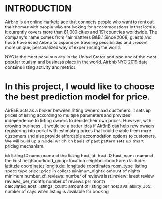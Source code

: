 # INTRODUCTION
Airbnb is an online marketplace that connects people who want to rent out their homes with people who are looking for accommodations in that locale. It currently covers more than 81,000 cities and 191 countries worldwide. The company's name comes from "air mattress B&B.”
Since 2008, guests and hosts have used Airbnb to expand on traveling possibilities and present more unique, personalized way of experiencing the world.

NYC is the most populous city in the United States and also one of the most popular tourism and business place in the world.
Airbnb NYC 2019 data contains listing activity and metrics.

# In this project, I would like to choose the best prediction model for price.

AirBnB acts as a broker between listing owners and customers. It sets up prices of listing according to multiple parameters and provides independence to listing owners to decide their own prices. However, with growing business , it would be a better idea if AirBnB can help new owners registering into portal with estimating prices that could enable them more customers and also provide affordable accomodation options to customers. We will build up a model which on basis of past pattern sets up smart pricing mechanism.



id: listing ID
name: name of the listing
host_id: host ID
host_name: name of the host
neighbourhood_group: location
neighbourhood: area
latitude: latitude coordinates
longitude: longitude coordinates
room_type: listing space type
price: price in dollars
minimum_nights: amount of nights minimum
number_of_reviews: number of reviews
last_review: latest review
reviews_per_month: number of reviews per month
calculated_host_listings_count: amount of listing per host
availability_365: number of days when listing is available for booking
